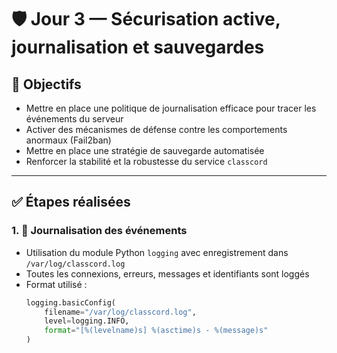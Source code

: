 # 🛡️ Jour 3 — Sécurisation active, journalisation et sauvegardes

## 🎯 Objectifs

- Mettre en place une politique de journalisation efficace pour tracer les événements du serveur
- Activer des mécanismes de défense contre les comportements anormaux (Fail2ban)
- Mettre en place une stratégie de sauvegarde automatisée
- Renforcer la stabilité et la robustesse du service `classcord`

---

## ✅ Étapes réalisées

### 1. 📓 Journalisation des événements

- Utilisation du module Python `logging` avec enregistrement dans `/var/log/classcord.log`
- Toutes les connexions, erreurs, messages et identifiants sont loggés
- Format utilisé :
  ```python
  logging.basicConfig(
      filename="/var/log/classcord.log",
      level=logging.INFO,
      format="[%(levelname)s] %(asctime)s - %(message)s"
  )
